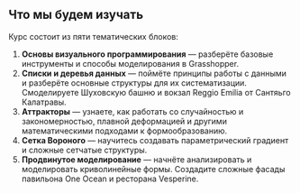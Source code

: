 ## Что мы будем изучать

Курс состоит из пяти тематических блоков:

1. **Основы визуального программирования** — разберёте базовые инструменты и способы моделирования в Grasshopper.
2. **Списки и деревья данных** — поймёте принципы работы с данными и разберёте основные структуры для их систематизации. Смоделируете Шуховскую башню и вокзал Reggio Emilia от Сантяьго Калатравы.
3. **Аттракторы** — узнаете, как работать со случайностью и закономерностью, плавной деформацией и другими математическими подходами к формообразованию.
4. **Сетка Вороного** — научитесь создавать параметрический градиент и сложные сетчатые структуры.
5. **Продвинутое моделирование** — начнёте анализировать и моделировать криволинейные формы. Создадите сложные фасады павильона One Ocean и ресторана Vesperine.
